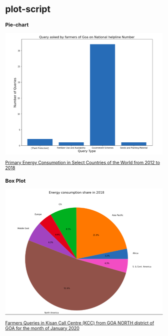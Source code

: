 # plot-script

### Pie-chart 
<img src="images/bar_plot.png"/>

[Primary Energy Consumption in Select Countries of the World from 2012 to 2018](https://data.gov.in/resources/primary-energy-consumption-in-select-countries-of-the-world-from-2012-)


### Box Plot 
<img src="images/pie-plot.png"/>

[Farmers Queries in Kisan Call Centre (KCC) from GOA NORTH district of GOA for the month of January 2020](https://data.gov.in/resources/farmers-queries-kisan-call-centre-kcc-goa-north-district-goa-month-january-2020)